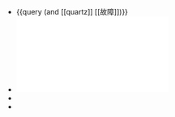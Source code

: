 - {{query (and [[quartz]] [[故障]])}}
- ![“赤脚医生”培训教材 （供北方地区培训参考使用） (吉林医科大学革命委员会) (Z-Library).pdf](../assets/“赤脚医生”培训教材_（供北方地区培训参考使用）_(吉林医科大学革命委员会)_(Z-Library)_1719308481906_0.pdf)
-
-